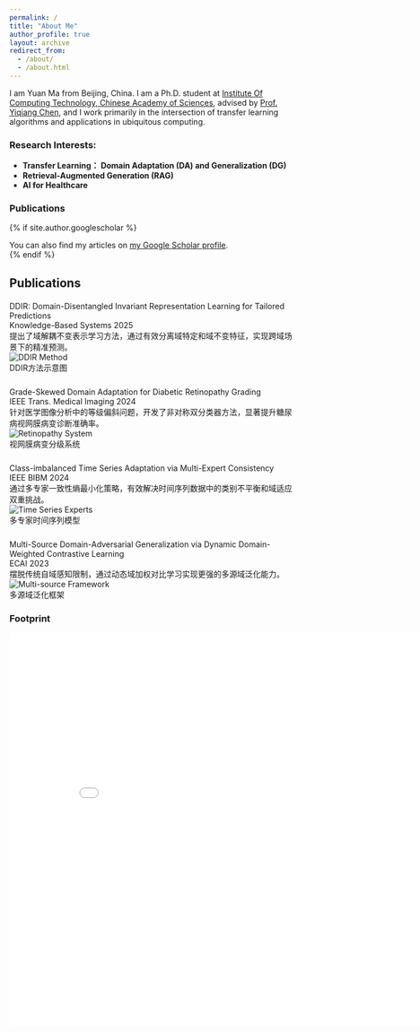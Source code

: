 ```yaml
---
permalink: /
title: "About Me"
author_profile: true
layout: archive
redirect_from: 
  - /about/
  - /about.html
---
```


I am Yuan Ma from Beijing, China. I am a Ph.D. student at [Institute Of Computing Technology, Chinese Academy of Sciences](http://english.ict.cas.cn/), advised by [Prof. Yiqiang Chen](https://scholar.google.com/citations?user=LC3SwhEAAAAJ&hl=en), and I work primarily in the intersection of transfer learning algorithms and applications in ubiquitous computing.

### Research Interests:
- **Transfer Learning： Domain Adaptation (DA) and Generalization (DG)**
- **Retrieval-Augmented Generation (RAG)**  
- **AI for Healthcare**

### Publications
{% if site.author.googlescholar %}
  <div class="wordwrap">You can also find my articles on <a href="{{site.author.googlescholar}}">my Google Scholar profile</a>.</div>
{% endif %}
<style>
.publications-grid {
  display: grid;
  gap: 25px;
  margin: 20px 0;
}

.publication-card {
  display: grid;
  grid-template-columns: 1fr 300px;
  gap: 20px;
  padding: 20px;
  border: 1px solid #e0e0e0;
  border-radius: 12px;
  background: white;
  box-shadow: 0 3px 15px rgba(0,0,0,0.08);
  transition: all 0.3s ease;
}

.publication-card:hover {
  box-shadow: 0 8px 25px rgba(0,0,0,0.15);
  transform: translateY(-2px);
}

.publication-text {
  display: flex;
  flex-direction: column;
  justify-content: center;
}

.pub-title {
  font-size: 16px;
  font-weight: 600;
  color: #2c3e50;
  margin-bottom: 8px;
  line-height: 1.4;
}

.pub-venue {
  font-size: 14px;
  color: #7f8c8d;
  font-style: italic;
  margin-bottom: 10px;
}

.pub-description {
  font-size: 13px;
  color: #555;
  line-height: 1.5;
}

.publication-visual {
  display: flex;
  flex-direction: column;
  justify-content: center;
}

.diagram-img {
  width: 100%;
  aspect-ratio: 16/9;
  object-fit: cover;
  border-radius: 8px;
  box-shadow: 0 4px 12px rgba(0,0,0,0.1);
}

.diagram-caption {
  font-size: 11px;
  color: #666;
  text-align: center;
  margin-top: 6px;
  font-style: italic;
}

/* 响应式设计 */
@media (max-width: 900px) {
  .publication-card {
    grid-template-columns: 1fr;
    gap: 15px;
  }
  
  .publication-visual {
    order: -1;
  }
}
</style>

<h2>Publications</h2>

<div class="publications-grid">
  
  <div class="publication-card">
    <div class="publication-text">
      <div class="pub-title">
        DDIR: Domain-Disentangled Invariant Representation Learning for Tailored Predictions
      </div>
      <div class="pub-venue">Knowledge-Based Systems 2025</div>
      <div class="pub-description">
        提出了域解耦不变表示学习方法，通过有效分离域特定和域不变特征，实现跨域场景下的精准预测。
      </div>
    </div>
    <div class="publication-visual">
      <img src="/images/ddir-method.jpg" alt="DDIR Method" class="diagram-img">
      <div class="diagram-caption">DDIR方法示意图</div>
    </div>
  </div>

  <div class="publication-card">
    <div class="publication-text">
      <div class="pub-title">
        Grade-Skewed Domain Adaptation for Diabetic Retinopathy Grading
      </div>
      <div class="pub-venue">IEEE Trans. Medical Imaging 2024</div>
      <div class="pub-description">
        针对医学图像分析中的等级偏斜问题，开发了非对称双分类器方法，显著提升糖尿病视网膜病变诊断准确率。
      </div>
    </div>
    <div class="publication-visual">
      <img src="/images/retinopathy-system.jpg" alt="Retinopathy System" class="diagram-img">
      <div class="diagram-caption">视网膜病变分级系统</div>
    </div>
  </div>

  <div class="publication-card">
    <div class="publication-text">
      <div class="pub-title">
        Class-imbalanced Time Series Adaptation via Multi-Expert Consistency
      </div>
      <div class="pub-venue">IEEE BIBM 2024</div>
      <div class="pub-description">
        通过多专家一致性熵最小化策略，有效解决时间序列数据中的类别不平衡和域适应双重挑战。
      </div>
    </div>
    <div class="publication-visual">
      <img src="/images/timeseries-experts.jpg" alt="Time Series Experts" class="diagram-img">
      <div class="diagram-caption">多专家时间序列模型</div>
    </div>
  </div>

  <div class="publication-card">
    <div class="publication-text">
      <div class="pub-title">
        Multi-Source Domain-Adversarial Generalization via Dynamic Domain-Weighted Contrastive Learning
      </div>
      <div class="pub-venue">ECAI 2023</div>
      <div class="pub-description">
        摆脱传统自域感知限制，通过动态域加权对比学习实现更强的多源域泛化能力。
      </div>
    </div>
    <div class="publication-visual">
      <img src="/images/multisource-framework.jpg" alt="Multi-source Framework" class="diagram-img">
      <div class="diagram-caption">多源域泛化框架</div>
    </div>
  </div>
</div>


### Footprint

<iframe src="/talkmap/map.html" height="700" width="850" style="border:none;"></iframe>
